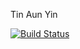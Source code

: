 Tin Aun Yin

[![Build Status](https://travis-ci.org/tinaungyin-mm/sem.svg?branch=master)](https://travis-ci.org/tinaungyin-mm/sem)